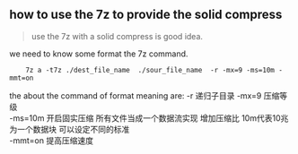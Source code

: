 ## how to use the 7z to provide the solid compress 


>use the 7z with a solid compress is good idea.  

we need to know some format the 7z command. 

```shell 
    7z a -t7z ./dest_file_name  ./sour_file_name  -r -mx=9 -ms=10m -mmt=on   
``` 
the about the command of format meaning are:
-r 递归子目录 
-mx=9 压缩等级  
-ms=10m 开启固实压缩  所有文件当成一个数据流实现 增加压缩比  10m代表10兆为一个数据块 可以设定不同的标准  
-mmt=on 提高压缩速度

